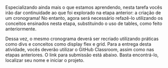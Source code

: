 Especializando ainda mais o que estamos aprendendo, nesta tarefa vocês irão dar continuidade ao que foi explorado na etapa anterior: a criação de um cronograma! No entanto, agora será necessário refazê-lo utilizando os conceitos ensinados nesta etapa, substituindo o uso de tables, como feito anteriormente.

Dessa vez, o mesmo cronograma deverá ser recriado utilizando práticas como divs e conceitos como display flex e grid. Para a entrega desta atividade, vocês deverão utilizar o GitHub Classroom, assim como nas etapas anteriores. O link para submissão está abaixo. Basta encontrá-lo, localizar seu nome e iniciar o projeto.
